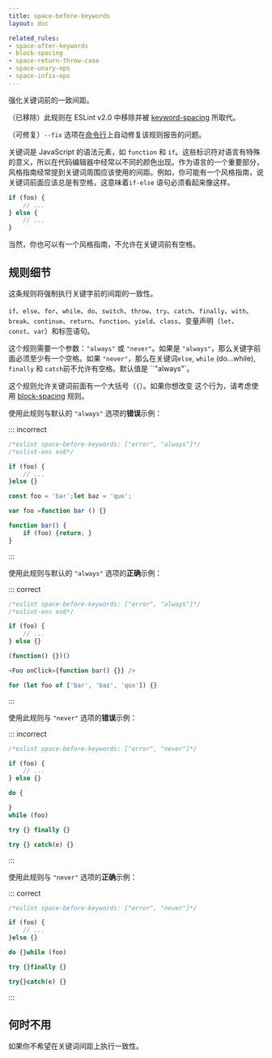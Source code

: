 ```yaml
---
title: space-before-keywords
layout: doc

related_rules:
- space-after-keywords
- block-spacing
- space-return-throw-case
- space-unary-ops
- space-infix-ops
---
```


强化关键词前的一致间距。

（已移除）此规则在 ESLint v2.0 中移除并被 [keyword-spacing](keyword-spacing) 所取代。

（可修复）`--fix` 选项在[命令行](../user-guide/command-line-interface#--fix)上自动修复该规则报告的问题。

关键词是 JavaScript 的语法元素，如 `function` 和 `if`。这些标识符对语言有特殊的意义，所以在代码编辑器中经常以不同的颜色出现。作为语言的一个重要部分，风格指南经常提到关键词周围应该使用的间距。例如，你可能有一个风格指南，说关键词前面应该总是有空格，这意味着`if-else` 语句必须看起来像这样。

```js
if (foo) {
    // ...
} else {
    // ...
}
```

当然，你也可以有一个风格指南，不允许在关键词前有空格。

## 规则细节

这条规则将强制执行关键字前的间距的一致性。

`if`、`else`、`for`、`while`、`do`、`switch`、`throw`、`try`、`catch`、`finally`、`with`、`break`、`continue`、`return`、`function`、`yield`、`class`、变量声明（`let`、`const`、`var`）和标签语句。

这个规则需要一个参数：`"always"` 或 `"never"`。如果是 `"always"`，那么关键字前面必须至少有一个空格。如果 `"never"`，那么在关键词`else`, `while` (do...while), `finally` 和 `catch`前不允许有空格。默认值是 ``"always"`。

这个规则允许关键词前面有一个大括号（`{`）。如果你想改变
这个行为，请考虑使用 [block-spacing](block-spacing) 规则。

使用此规则与默认的 `"always"` 选项的**错误**示例：

::: incorrect

```js
/*eslint space-before-keywords: ["error", "always"]*/
/*eslint-env es6*/

if (foo) {
    // ...
}else {}

const foo = 'bar';let baz = 'qux';

var foo =function bar () {}

function bar() {
    if (foo) {return; }
}
```

:::

使用此规则与默认的 `"always"` 选项的**正确**示例：

::: correct

```js
/*eslint space-before-keywords: ["error", "always"]*/
/*eslint-env es6*/

if (foo) {
    // ...
} else {}

(function() {})()

<Foo onClick={function bar() {}} />

for (let foo of ['bar', 'baz', 'qux']) {}
```

:::

使用此规则与 `"never"` 选项的**错误**示例：

::: incorrect

```js
/*eslint space-before-keywords: ["error", "never"]*/

if (foo) {
    // ...
} else {}

do {

}
while (foo)

try {} finally {}

try {} catch(e) {}
```

:::

使用此规则与 `"never"` 选项的**正确**示例：

::: correct

```js
/*eslint space-before-keywords: ["error", "never"]*/

if (foo) {
    // ...
}else {}

do {}while (foo)

try {}finally {}

try{}catch(e) {}
```

:::

## 何时不用

如果你不希望在关键词间距上执行一致性。
